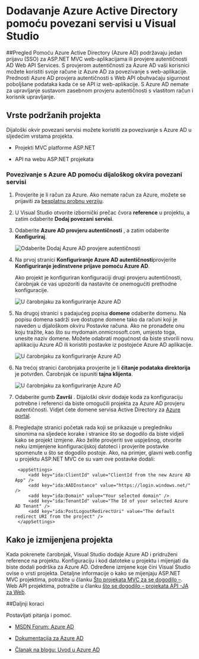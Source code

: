 <properties 
   pageTitle="Dodavanje Azure Active Directory pomoću povezani servisi u Visual Studio | Microsoft Azure"
   description="Dodavanje Azure Active Directory pomoću dijaloškog okvira Visual Studio dodavanje povezani servisi"
   services="visual-studio-online"
   documentationCenter="na"
   authors="TomArcher"
   manager="douge"
   editor="" />
<tags 
   ms.service="active-directory"
   ms.devlang="multiple"
   ms.topic="article"
   ms.tgt_pltfrm="na"
   ms.workload="na"
   ms.date="08/15/2016"
   ms.author="tarcher" />

# <a name="adding-an-azure-active-directory-by-using-connected-services-in-visual-studio"></a>Dodavanje Azure Active Directory pomoću povezani servisi u Visual Studio 

##<a name="overview"></a>Pregled
Pomoću Azure Active Directory (Azure AD) podržavaju jedan prijavu (SSO) za ASP.NET MVC web-aplikacijama ili provjere autentičnosti AD Web API Services. S provjerom autentičnosti za Azure AD vaši korisnici možete koristiti svoje račune iz Azure AD za povezivanje s web-aplikacije. Prednosti Azure AD provjera autentičnosti s Web API obuhvaćaju sigurnost poboljšane podataka kada će se API iz web-aplikacije. S Azure AD nemate za upravljanje sustavom zasebnom provjeru autentičnosti s vlastitom račun i korisnik upravljanje.

## <a name="supported-project-types"></a>Vrste podržanih projekta

Dijaloški okvir povezani servisi možete koristiti za povezivanje s Azure AD u sljedećim vrstama projekta.

- Projekti MVC platforme ASP.NET

- API na webu ASP.NET projekata


### <a name="connect-to-azure-ad-using-the-connected-services-dialog"></a>Povezivanje s Azure AD pomoću dijaloškog okvira povezani servisi

1. Provjerite je li račun za Azure. Ako nemate račun za Azure, možete se prijaviti za [besplatnu probnu verziju](http://go.microsoft.com/fwlink/?LinkId=518146).

1. U Visual Studio otvorite izbornički prečac čvora **reference** u projektu, a zatim odaberite **Dodaj povezani servisi**.
1. Odaberite **Azure AD provjeru autentičnosti** , a zatim odaberite **Konfiguriraj**.

    ![Odaberite Dodaj Azure AD provjere autentičnosti](./media/vs-azure-tools-connected-services-add-active-directory/connected-services-add-active-directory.png)

1. Na prvoj stranici **Konfiguriranje Azure AD autentičnosti**provjerite **Konfiguriranje jedinstvene prijave pomoću Azure AD**.

    Ako projekt je konfiguriran konfiguraciji drugi provjeru autentičnosti, čarobnjak će vas upozoriti da nastavite će onemogućiti prethodne konfiguracije.

    ![U čarobnjaku za konfiguriranje Azure AD](./media/vs-azure-tools-connected-services-add-active-directory/configure-azure-ad-wizard-1.png)

1.  Na drugoj stranici s padajućeg popisa **domene** odaberite domenu. Na popisu domena sadrži sve dostupne domene tako da računi koji je naveden u dijaloškom okviru Postavke računa. Ako ne pronađete onu koju tražite, kao što su mydomain.onmicrosoft.com, umjesto toga, unesite naziv domene. Možete odabrati mogućnost da biste stvorili novu aplikaciju Azure AD ili koristiti postavke iz postojeće Azure AD aplikacije. 

    ![U čarobnjaku za konfiguriranje Azure AD](./media/vs-azure-tools-connected-services-add-active-directory/configure-azure-ad-wizard-2.png)


1. Na trećoj stranici čarobnjaka provjerite je li **čitanje podataka direktorija** je potvrđen. Čarobnjak će ispuniti **tajna klijenta**. 

    ![U čarobnjaku za konfiguriranje Azure AD](./media/vs-azure-tools-connected-services-add-active-directory/configure-azure-ad-wizard-3.png)

1. Odaberite gumb **Završi** . Dijaloški okvir dodaje koda za konfiguraciju potrebne i referenci da biste omogućili projekta za Azure AD provjeru autentičnosti. Vidjet ćete domene servisa Active Directory za [Azure portal](http://go.microsoft.com/fwlink/p/?LinkID=525040).

1. Pregledajte stranici početak rada koji se prikazuje u pregledniku sinonima na sljedeće korake i stranice što se dogodilo da biste vidjeli kako se projekt izmjene. Ako želite provjeriti sve uspješnog, otvorite neku izmijenjene konfiguracijskoj datoteci i provjerite postavke spomenute u što se dogodilo postoje. Ako, na primjer, glavni web.config u projektu ASP.NET MVC će su vam ove postavke dodali:

        <appSettings> 
            <add key="ida:ClientId" value="ClientId from the new Azure AD App" />
            <add key="ida:AADInstance" value="https://login.windows.net/" />
            <add key="ida:Domain" value="Your selected domain" />
            <add key="ida:TenantId" value="The Id of your selected Azure AD Tenant" />
            <add key="ida:PostLogoutRedirectUri" value="The default redirect URI from the project" />
        </appSettings>

## <a name="how-your-project-is-modified"></a>Kako je izmijenjena projekta

Kada pokrenete čarobnjak, Visual Studio dodaje Azure AD i pridruženi reference na projektu. Konfiguraciju i kod datoteke u projektu i mijenjati da biste dodali podrška za Azure AD. Određene izmjene koje čini Visual Studio ovise o vrsti projekta. Detaljne informacije o kako se mijenjaju ASP.NET MVC projektima, potražite u članku [Što projekata MVC za se dogodilo –](http://go.microsoft.com/fwlink/p/?LinkID=513809). Web API projektima, potražite u članku [što se dogodilo – projekata API -JA za Web](http://go.microsoft.com/fwlink/p/?LinkId=513810).

##<a name="next-steps"></a>Daljnji koraci

Postavljati pitanja i pomoć.

 - [MSDN Forum: Azure AD](https://social.msdn.microsoft.com/forums/azure/home?forum=WindowsAzureAD)

 - [Dokumentacija za Azure AD](https://azure.microsoft.com/documentation/services/active-directory/)

 - [Članak na blogu: Uvod u Azure AD](http://blogs.msdn.com/b/brunoterkaly/archive/2014/03/03/introduction-to-windows-azure-active-directory.aspx)

